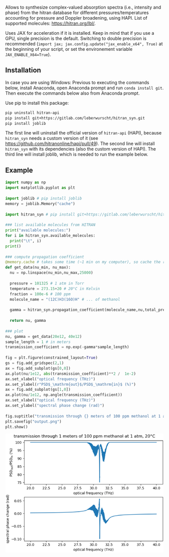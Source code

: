 Allows to synthesize complex-valued absorption spectra (i.e., intensity and phase) from the hitran database for different pressures/temperatures accounting for pressure and Doppler broadening, using HAPI. List of supported molecules: <https://hitran.org/lbl/>.

Uses JAX for acceleration if it is installed. Keep in mind that if you use a GPU, single precision is the default. Switching to double precision is recommended (`import jax; jax.config.update("jax_enable_x64", True)` at the beginning of your script, or set the environement variable `JAX_ENABLE_X64=True`).

Installation
------------

In case you are using Windows: Previous to executing the commands below, install Anaconda, open Anaconda prompt and run `conda install git`. Then execute the commands below also from Anaconda prompt.

Use pip to install this package:

```bash
pip uninstall hitran-api
pip install git+https://gitlab.com/leberwurscht/hitran_syn.git
pip install joblib
```

The first line will uninstall the official version of `hitran-api` (HAPI), because `hitran_syn` needs a custom version of it (see <https://github.com/hitranonline/hapi/pull/49>). The second line will install `hitran_syn` with its dependencies (also the custom version of HAPI). The third line will install joblib, which is needed to run the example below.

Example
-------

```python
import numpy as np
import matplotlib.pyplot as plt

import joblib # pip install joblib
memory = joblib.Memory("cache")

import hitran_syn # pip install git+https://gitlab.com/leberwurscht/hitran_syn.git

### list available molecules from HITRAN
print("available molecules:")
for i in hitran_syn.available_molecules:
  print("\t", i)
print()

### compute propagation coefficient
@memory.cache # takes some time (~1 min on my computer), so cache the result with joblib.Memory
def get_data(nu_min, nu_max):
  nu = np.linspace(nu_min,nu_max,25000)

  pressure = 101325 # 1 atm in Torr
  temperature = 273.15+20 # 20°C in Kelvin
  fraction = 100e-6 # 100 ppm
  molecule_name = "(12C)H3(16O)H" # ... of methanol

  gamma = hitran_syn.propagation_coefficient(molecule_name,nu,total_pressure=pressure,partial_pressure=fraction*pressure,temperature=temperature)

  return nu, gamma

### plot
nu, gamma = get_data(20e12, 40e12)
sample_length = 1 # in meters
transmission_coefficient = np.exp(-gamma*sample_length)

fig = plt.figure(constrained_layout=True)
gs = fig.add_gridspec(2,1)
ax = fig.add_subplot(gs[0,0])
ax.plot(nu/1e12, abs(transmission_coefficient)**2 /  1e-2)
ax.set_xlabel("optical frequency (THz)")
ax.set_ylabel(r"PSD$_\mathrm{out}$/PSD$_\mathrm{in}$ (%)")
ax = fig.add_subplot(gs[1,0])
ax.plot(nu/1e12, np.angle(transmission_coefficient))
ax.set_xlabel("optical frequency (THz)")
ax.set_ylabel("spectral phase change (rad)")

fig.suptitle("transmission through {} meters of 100 ppm methanol at 1 atm, 20°C".format(sample_length))
plt.savefig("output.png")
plt.show()
```

![Output](output.png)
